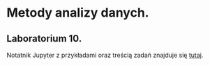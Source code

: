 # Metody analizy danych.

## Laboratorium 10.

Notatnik Jupyter z przykładami oraz treścią zadań znajduje się [tutaj](lab_10.ipynb).